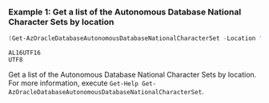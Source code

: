 ### Example 1: Get a list of the Autonomous Database National Character Sets by location
```powershell
(Get-AzOracleDatabaseAutonomousDatabaseNationalCharacterSet -Location "eastus").CharacterSet
```

```output
AL16UTF16
UTF8
```

Get a list of the Autonomous Database National Character Sets by location.
For more information, execute `Get-Help Get-AzOracleDatabaseAutonomousDatabaseNationalCharacterSet`.